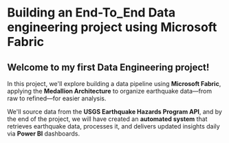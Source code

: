 # Building an End-To_End Data engineering project using Microsoft Fabric

## **Welcome to my first Data Engineering project!**

In this project, we'll explore building a data pipeline using **Microsoft Fabric**, applying the **Medallion Architecture** to organize earthquake data—from raw to refined—for easier analysis.

We'll source data from the **USGS Earthquake Hazards Program API**, and by the end of the project, we will have created an **automated system** that retrieves earthquake data, processes it, and delivers updated insights daily via **Power BI** dashboards.
